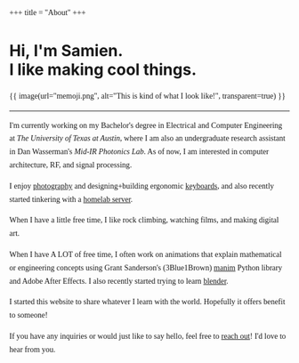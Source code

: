 +++
title = "About"
+++
<div id="about-header">

# Hi, I'm Samien.<br>I like making cool things.
{{ image(url="memoji.png", alt="This is kind of what I look like!", transparent=true) }}
</div>

---
<style>p {font-family: "Source Code Pro"; line-height: 1.7; font-weight: 400;}</style>
I'm currently working on my Bachelor's degree in <colorize>Electrical and Computer Engineering</colorize> at *<colorize>The University of Texas at Austin</colorize>*, where I am also an undergraduate research assistant in Dan Wasserman's *Mid-IR Photonics Lab*. As of now, I am interested in <colorize>computer architecture</colorize>, <colorize>RF</colorize>, and <colorize>signal processing</colorize>.

I enjoy [photography](@/art/photography/index.md) and designing+building ergonomic [keyboards](../tags/keyboards/), and also recently started tinkering with a [homelab server](placeholder).

When I have a little free time, I like <colorize>rock climbing</colorize>, watching <colorize>films</colorize>, and making <colorize>digital art</colorize>.

When I have A LOT of free time, I often work on animations that explain mathematical or engineering concepts using Grant Sanderson's (3Blue1Brown) [manim](https://www.manim.community/) Python library and <colorize>Adobe After Effects</colorize>. I also recently started trying to learn [blender](@/art/digital/index.md).

I started this website to share whatever I learn with the world. Hopefully it offers benefit to someone!

If you have any inquiries or would just like to say hello, feel free to [reach out](../contact)! I'd love to hear from you.
